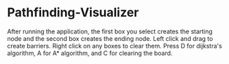 # Pathfinding-Visualizer
After running the application, the first box you select creates the starting node and the second box creates the ending node. Left click and drag to create barriers. Right click on any boxes to clear them.
Press D for dijkstra's algorithm, A for A* algorithm, and C for clearing the board.
